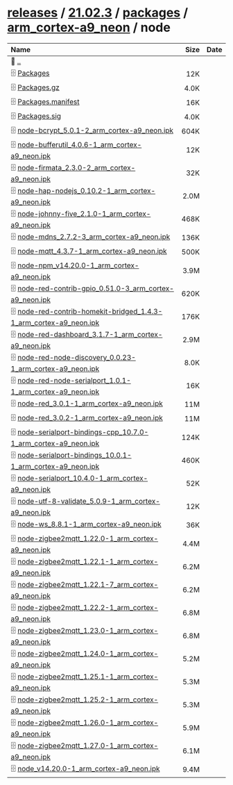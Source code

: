 ---
---

# [releases](/releases/) / [21.02.3](/releases/21.02.3/) / [packages](/releases/21.02.3/packages/) / [arm_cortex-a9_neon](/releases/21.02.3/packages/arm_cortex-a9_neon/) / node


| Name | Size | Date |
|:---|---:|---|
| 📁 [..](../) | | |
| 🗄️ [Packages](./Packages) | 12K | |
| 🗄️ [Packages.gz](./Packages.gz) | 4.0K | |
| 🗄️ [Packages.manifest](./Packages.manifest) | 16K | |
| 🗄️ [Packages.sig](./Packages.sig) | 4.0K | |
| 🗄️ [node-bcrypt_5.0.1-2_arm_cortex-a9_neon.ipk](./node-bcrypt_5.0.1-2_arm_cortex-a9_neon.ipk) | 604K | |
| 🗄️ [node-bufferutil_4.0.6-1_arm_cortex-a9_neon.ipk](./node-bufferutil_4.0.6-1_arm_cortex-a9_neon.ipk) | 12K | |
| 🗄️ [node-firmata_2.3.0-2_arm_cortex-a9_neon.ipk](./node-firmata_2.3.0-2_arm_cortex-a9_neon.ipk) | 32K | |
| 🗄️ [node-hap-nodejs_0.10.2-1_arm_cortex-a9_neon.ipk](./node-hap-nodejs_0.10.2-1_arm_cortex-a9_neon.ipk) | 2.0M | |
| 🗄️ [node-johnny-five_2.1.0-1_arm_cortex-a9_neon.ipk](./node-johnny-five_2.1.0-1_arm_cortex-a9_neon.ipk) | 468K | |
| 🗄️ [node-mdns_2.7.2-3_arm_cortex-a9_neon.ipk](./node-mdns_2.7.2-3_arm_cortex-a9_neon.ipk) | 136K | |
| 🗄️ [node-mqtt_4.3.7-1_arm_cortex-a9_neon.ipk](./node-mqtt_4.3.7-1_arm_cortex-a9_neon.ipk) | 500K | |
| 🗄️ [node-npm_v14.20.0-1_arm_cortex-a9_neon.ipk](./node-npm_v14.20.0-1_arm_cortex-a9_neon.ipk) | 3.9M | |
| 🗄️ [node-red-contrib-gpio_0.51.0-3_arm_cortex-a9_neon.ipk](./node-red-contrib-gpio_0.51.0-3_arm_cortex-a9_neon.ipk) | 620K | |
| 🗄️ [node-red-contrib-homekit-bridged_1.4.3-1_arm_cortex-a9_neon.ipk](./node-red-contrib-homekit-bridged_1.4.3-1_arm_cortex-a9_neon.ipk) | 176K | |
| 🗄️ [node-red-dashboard_3.1.7-1_arm_cortex-a9_neon.ipk](./node-red-dashboard_3.1.7-1_arm_cortex-a9_neon.ipk) | 2.9M | |
| 🗄️ [node-red-node-discovery_0.0.23-1_arm_cortex-a9_neon.ipk](./node-red-node-discovery_0.0.23-1_arm_cortex-a9_neon.ipk) | 8.0K | |
| 🗄️ [node-red-node-serialport_1.0.1-1_arm_cortex-a9_neon.ipk](./node-red-node-serialport_1.0.1-1_arm_cortex-a9_neon.ipk) | 16K | |
| 🗄️ [node-red_3.0.1-1_arm_cortex-a9_neon.ipk](./node-red_3.0.1-1_arm_cortex-a9_neon.ipk) | 11M | |
| 🗄️ [node-red_3.0.2-1_arm_cortex-a9_neon.ipk](./node-red_3.0.2-1_arm_cortex-a9_neon.ipk) | 11M | |
| 🗄️ [node-serialport-bindings-cpp_10.7.0-1_arm_cortex-a9_neon.ipk](./node-serialport-bindings-cpp_10.7.0-1_arm_cortex-a9_neon.ipk) | 124K | |
| 🗄️ [node-serialport-bindings_10.0.1-1_arm_cortex-a9_neon.ipk](./node-serialport-bindings_10.0.1-1_arm_cortex-a9_neon.ipk) | 460K | |
| 🗄️ [node-serialport_10.4.0-1_arm_cortex-a9_neon.ipk](./node-serialport_10.4.0-1_arm_cortex-a9_neon.ipk) | 52K | |
| 🗄️ [node-utf-8-validate_5.0.9-1_arm_cortex-a9_neon.ipk](./node-utf-8-validate_5.0.9-1_arm_cortex-a9_neon.ipk) | 12K | |
| 🗄️ [node-ws_8.8.1-1_arm_cortex-a9_neon.ipk](./node-ws_8.8.1-1_arm_cortex-a9_neon.ipk) | 36K | |
| 🗄️ [node-zigbee2mqtt_1.22.0-1_arm_cortex-a9_neon.ipk](./node-zigbee2mqtt_1.22.0-1_arm_cortex-a9_neon.ipk) | 4.4M | |
| 🗄️ [node-zigbee2mqtt_1.22.1-1_arm_cortex-a9_neon.ipk](./node-zigbee2mqtt_1.22.1-1_arm_cortex-a9_neon.ipk) | 6.2M | |
| 🗄️ [node-zigbee2mqtt_1.22.1-7_arm_cortex-a9_neon.ipk](./node-zigbee2mqtt_1.22.1-7_arm_cortex-a9_neon.ipk) | 6.2M | |
| 🗄️ [node-zigbee2mqtt_1.22.2-1_arm_cortex-a9_neon.ipk](./node-zigbee2mqtt_1.22.2-1_arm_cortex-a9_neon.ipk) | 6.8M | |
| 🗄️ [node-zigbee2mqtt_1.23.0-1_arm_cortex-a9_neon.ipk](./node-zigbee2mqtt_1.23.0-1_arm_cortex-a9_neon.ipk) | 6.8M | |
| 🗄️ [node-zigbee2mqtt_1.24.0-1_arm_cortex-a9_neon.ipk](./node-zigbee2mqtt_1.24.0-1_arm_cortex-a9_neon.ipk) | 5.2M | |
| 🗄️ [node-zigbee2mqtt_1.25.1-1_arm_cortex-a9_neon.ipk](./node-zigbee2mqtt_1.25.1-1_arm_cortex-a9_neon.ipk) | 5.3M | |
| 🗄️ [node-zigbee2mqtt_1.25.2-1_arm_cortex-a9_neon.ipk](./node-zigbee2mqtt_1.25.2-1_arm_cortex-a9_neon.ipk) | 5.3M | |
| 🗄️ [node-zigbee2mqtt_1.26.0-1_arm_cortex-a9_neon.ipk](./node-zigbee2mqtt_1.26.0-1_arm_cortex-a9_neon.ipk) | 5.9M | |
| 🗄️ [node-zigbee2mqtt_1.27.0-1_arm_cortex-a9_neon.ipk](./node-zigbee2mqtt_1.27.0-1_arm_cortex-a9_neon.ipk) | 6.1M | |
| 🗄️ [node_v14.20.0-1_arm_cortex-a9_neon.ipk](./node_v14.20.0-1_arm_cortex-a9_neon.ipk) | 9.4M | |

